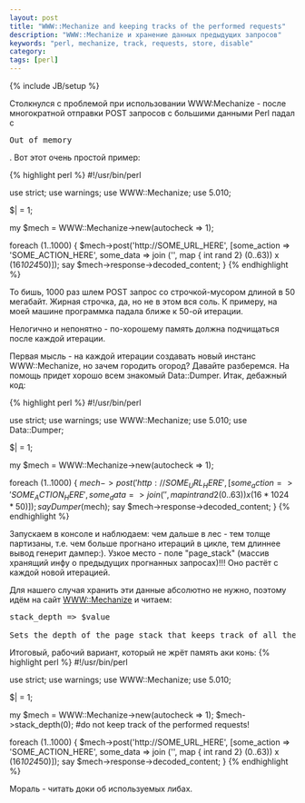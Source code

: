 ```yaml
---
layout: post
title: "WWW::Mechanize and keeping tracks of the performed requests"
description: "WWW::Mechanize и хранение данных предыдущих запросов"
keywords: "perl, mechanize, track, requests, store, disable"
category: 
tags: [perl]
---
```

{% include JB/setup %}

Столкнулся с проблемой при использовании WWW:Mechanize - после многократной отправки POST запросов с большими данными Perl падал с <pre class="terminal">Out of memory</pre>. 
Вот этот очень простой пример:

{% highlight perl %}
#!/usr/bin/perl

use strict;
use warnings;
use WWW::Mechanize;
use 5.010;

$| = 1;

my $mech = WWW::Mechanize->new(autocheck => 1);

foreach (1..1000) {
    $mech->post('http://SOME_URL_HERE', [some_action => 'SOME_ACTION_HERE',  some_data => join ('', map { int rand 2} (0..63)) x (16*1024*50)]);
    say $mech->response->decoded_content;
}
{% endhighlight %}

То бишь, 1000 раз шлем POST запрос со строчкой-мусором длиной в 50 мегабайт. Жирная строчка, да, но не в этом вся соль.
К примеру, на моей машине программка падала ближе к 50-ой итерации.

Нелогично и непонятно - по-хорошему память должна подчищаться после каждой итерации.

Первая мысль - на каждой итерации создавать новый инстанс WWW::Mechanize, но зачем городить огород? Давайте разберемся. На помощь придет хорошо всем знакомый Data::Dumper.
Итак, дебажный код:

{% highlight perl %}
#!/usr/bin/perl

use strict;
use warnings;
use WWW::Mechanize;
use 5.010;
use Data::Dumper;

$| = 1;

my $mech = WWW::Mechanize->new(autocheck => 1);

foreach (1..1000) {
    $mech->post('http://SOME_URL_HERE', [some_action => 'SOME_ACTION_HERE',  some_data => join ('', map { int rand 2} (0..63)) x (16*1024*50)]);
    say Dumper($mech);
    say $mech->response->decoded_content;
}
{% endhighlight %}

Запускаем в консоле и наблюдаем: чем дальше в лес - тем толще партизаны, т.е. чем больше прогнано итераций в цикле, тем длиннее вывод генерит дампер:).
Узкое место - поле "page_stack" (массив хранящий инфу о предыдущих прогнанных запросах)!!! Оно растёт с каждой новой итерацией.

Для нашего случая хранить эти данные абсолютно не нужно, поэтому идём на сайт <a href="http://search.cpan.org/~jesse/WWW-Mechanize-1.72/lib/WWW/Mechanize.pm#___top" title="WWW::Mechanize" target="_blank">WWW::Mechanize</a> и читаем:

<pre class="terminal">
stack_depth => $value

Sets the depth of the page stack that keeps track of all the downloaded pages. Default is effectively infinite stack size. If the stack is eating up your memory, then set this to a smaller number, say 5 or 10. Setting this to zero means Mech will keep no history.
</pre>

Итоговый, рабочий вариант, который не жрёт память аки конь:
{% highlight perl %}
#!/usr/bin/perl

use strict;
use warnings;
use WWW::Mechanize;
use 5.010;

$| = 1;

my $mech = WWW::Mechanize->new(autocheck => 1);
$mech->stack_depth(0); #do not keep track of the performed requests!

foreach (1..1000) {
    $mech->post('http://SOME_URL_HERE', [some_action => 'SOME_ACTION_HERE',  some_data => join ('', map { int rand 2} (0..63)) x (16*1024*50)]);
    say $mech->response->decoded_content;
}
{% endhighlight %}


Мораль - читать доки об используемых либах.
